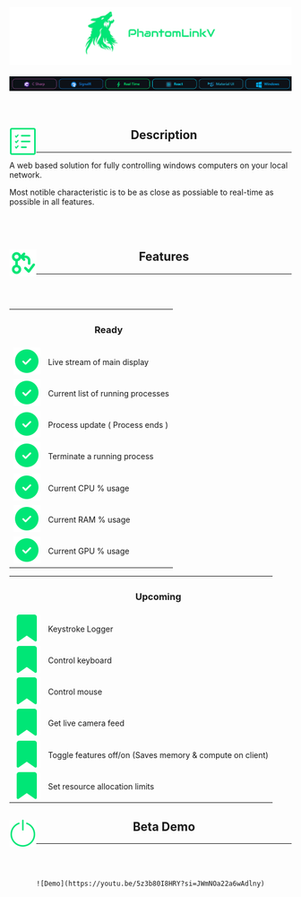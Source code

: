 <div>
    <img src="./assets/icons/PantomLinkVTitle-1.png"/>
</div>
<br>
<div>
    <img src="./assets/icons/PhantomLinkV-Tech-Stack.png"/>
</div>

<br>
<br>

<div>
    <img src="./assets/icons/check-list.svg" align="left"/> <h2 align="center">Description</h2>
</div>
<hr>
<div>
    <p>A web based solution for fully controlling windows computers on your local network.</p>
    <p>Most notible characteristic is to be as close as possiable to real-time as possible in all features.</p>
</div>

<br>
<br>

<div>
    <img src="./assets/icons/feature.svg" align="left"/> <h2 align="center">Features</h2>
</div>

<hr/>
<br>
<br>



<table align="center">
    
<tr>
    <th>          
    </td>
    <th> 
        <h3 align="center">Ready</h3> 
    </td>
</tr>

<tr>
    <td>
        <img src="./assets/icons/check-circle-solid.svg"/>
    </td>
    <td>Live stream of main display</td>
</tr>

<tr>
    <td>
        <img src="./assets/icons/check-circle-solid.svg"/>
    </td>
    <td>Current list of running processes</td>
</tr>

<tr>
    <td>
        <img src="./assets/icons/check-circle-solid.svg"/>
    </td>
    <td>Process update ( Process ends )</td>
</tr>

<tr>
    <td>
        <img src="./assets/icons/check-circle-solid.svg"/>
    </td>
    <td>Terminate a running process</td>
</tr>

<tr>
    <td>
        <img src="./assets/icons/check-circle-solid.svg"/>
    </td>
    <td>Current CPU % usage</td>
</tr>

<tr>
    <td>
        <img src="./assets/icons/check-circle-solid.svg"/>
    </td>
    <td>Current RAM % usage</td>
</tr>

<tr>
    <td>
        <img src="./assets/icons/check-circle-solid.svg"/>
    </td>
    <td>Current GPU % usage</td>
</tr>

</table>

<table align="center">
<tr>
    <th>    
    </th>
    <th> 
        <h3 align="center">Upcoming</h3> 
    </th>
</tr>

<tr>
    <td>
        <img src="./assets/icons/bookmark.svg"/>
    </td>
    <td>Keystroke Logger</td>
</tr>

<tr>
    <td>
        <img src="./assets/icons/bookmark.svg"/>
    </td>
    <td>Control keyboard</td>
</tr>

<tr>
    <td>
        <img src="./assets/icons/bookmark.svg"/>
    </td>
    <td>Control mouse</td>
</tr>

<tr>
    <td>
        <img src="./assets/icons/bookmark.svg"/>
    </td>
    <td>Get live camera feed</td>
</tr>

<tr>
    <td>
        <img src="./assets/icons/bookmark.svg"/>
    </td>
    <td>Toggle features off/on (Saves memory & compute on client)</td>
</tr>

<tr>
    <td>
        <img src="./assets/icons/bookmark.svg"/>
    </td>
    <td>Set resource allocation limits</td>
</tr>

</table>

<div>
    <img src="./assets/icons/on.svg" align="left"/> <h2 align="center">Beta Demo</h2>
</div>
<hr/>
<br>
<br>

<div align="center">
    
    ![Demo](https://youtu.be/5z3b80I8HRY?si=JWmNOa22a6wAdlny)

</div>
